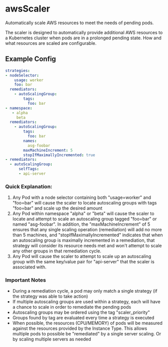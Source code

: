 # awsScaler
Automatically scale AWS resources to meet the needs of pending pods.

The scaler is designed to automatically provide additional AWS resources to a Kubernetes cluster when pods are in a prolonged pending state.  How and what resources are scaled are configurable.

## Example Config
```YAML
strategies:
- nodeSelector:
    usage: worker
    foo: bar
  remediators:
    - autoScalingGroup:
        tags:
          foo: bar
- namespace:
   - alpha
     beta
  remediators:
    - autoScalingGroup:
        tags:
          foo: bar
        names:
          asg-foobar
        maxMachineIncrement: 5
        stopIfMaximallyIncremented: true
- remediators:
  - autoScalingGroup:
      selfTags:
      - api-server
```
### Quick Explanation:
1. Any Pod with a node selector containing both "usage=worker" and "foo=bar" will cause the scaler to locate autoscaling groups with tags "foo=bar" and scale up the desired amount
2. Any Pod within namespace "alpha" or "beta" will cause the scaler to locate and attempt to scale an autoscaling group tagged "foo=bar" or named "asg-foobar".  In addition, the "maxMachineIncrement" of 5 ensures that any single scaling operation (remediation) will add no more than 5 machines, and "stopIfMaximallyIncremented" indicates that when an autoscaling group is maximally incremented in a remediation, that strategy will consider its resource needs met and won't attempt to scale any other groups in that remediation cycle.
3. Any Pod will cause the scaler to attempt to scale up an autoscaling group with the same key/value pair for "api-server" that the scaler is associated with.

### Important Notes
* During a remediation cycle, a pod may only match a single strategy (if the strategy was able to take action)
* If multiple autoscaling groups are used within a strategy, each will have a chance to scale in order to remediate the pending pods
* Autoscaling groups may be ordered using the tag "scaler_priority"
* Groups found by tag are evaluated every time a strategy is executed
* When possible, the resources (CPU/MEMORY) of pods will be measured against the resources provided by the Instance Type. This allows multiple pods to possible be "remediated" by a single server scaling. Or by scaling multiple servers as needed
